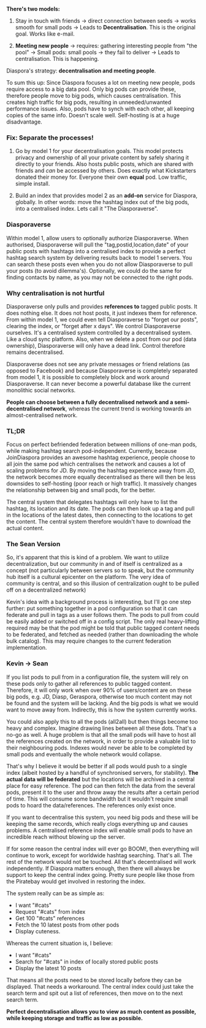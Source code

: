 **There's two models:**

1. Stay in touch with friends -> direct connection between seeds -> works smooth for small pods ->  Leads to **Decentralisation**. This is the original goal. Works like e-mail.

2. **Meeting new people** -> requires: gathering interesting people from "the pool" -> Small pods: small pools -> they fail to deliver -> Leads to centralisation. This is happening.

Diaspora's strategy: **decentralisation and meeting people**.

To sum this up: Since Diaspora focuses a lot on meeting new people, pods require access to a big data pool. Only big pods can provide these, therefore people move to big pods, which causes centralisation. This creates high traffic for big pods, resulting in unneeded/unwanted performance issues. Also, pods have to synch with each other, all keeping copies of the same info. Doesn't scale well. Self-hosting is at a huge disadvantage.

### Fix: Separate the processes!

1. Go by model 1 for your decentralisation goals. This model protects privacy and ownership of all your private content by safely sharing it directly to your friends. Also hosts public posts, which are shared with friends and _can_ be accessed by others. Does exactly what Kickstarters donated their money for. Everyone their own **equal** pod. Low traffic, simple install.

2. Build an index that provides model 2 as an **add-on** service for Diaspora, globally. In other words: move the hashtag index out of the big pods, into a centralised index. Lets call it "The Diasporaverse".

### Diasporaverse

Within model 1, allow users to optionally authorize Diasporaverse. When authorised, Diasporaverse will pull the "tag,postid,location,date" of your public posts with hashtags into a centralised index to provide a perfect hashtag search system by delivering results back to model 1 servers. You can search these posts even when you do not allow Diasporaverse to pull your posts (to avoid dilemma's). Optionally, we could do the same for finding contacts by name, as you may not be connected to the right pods.

### Why centralisation is not hurtful
Diasporaverse only pulls and provides **references to** tagged public posts. It does nothing else. It does not host posts, it just indexes them for reference. From within model 1, we could even tell Diasporaverse to "forget our posts", clearing the index, or "forget after x days". We control Diasporaverse ourselves. It's a centralised system controlled by a decentralised system. Like a cloud sync platform. Also, when we delete a post from our pod (data ownership), Diasporaverse will only have a dead link. Control therefore remains decentralised.

Diasporaverse does not see any private messages or friend relations (as opposed to Facebook) and because Diasporaverse is completely separated from model 1, it is possible to completely block and work around Diasporaverse. It can never become a powerful database like the current monolithic social networks.

**People can choose between a fully decentralised network and a semi-decentralised network**, whereas the current trend is working towards an almost-centralised network.

### TL;DR
Focus on perfect befriended federation between millions of one-man pods, while making hashtag search pod-independent. Currently, because JoinDiaspora provides an awesome hashtag experience, people choose to all join the same pod which centralises the network and causes a lot of scaling problems for JD. By moving the hashtag experience away from JD, the network becomes more equally decentralised as there will then be less downsides to self-hosting (poor reach or high traffic). It massively changes the relationship between big and small pods, for the better.

The central system that delegates hashtags will only have to list the hashtag, its location and its date. The pods can then look up a tag and pull in the locations of the latest dates, then connecting to the locations to get the content. The central system therefore wouldn't have to download the actual content.

### The Sean Version
So, it's apparent that this is kind of a problem. We want to utilize decentralization, but our community in and of itself is centralized as a concept (not particularly between servers so to speak, but the community hub itself is a cultural epicenter on the platform. The very idea of community is central, and so this illusion of centralization ought to be pulled off on a decentralized network)

Kevin's idea with a background process is interesting, but I'll go one step further: put something together in a pod configuration so that it can federate and pull in tags as a user follows them. The pods to pull from could be easily added or switched off in a config script. The only real heavy-lifting required may be that the pod might be told that public tagged content needs to be federated, and fetched as needed (rather than downloading the whole bulk catalog). This may require changes to the current federation implementation.

### Kevin -> Sean
If you list pods to pull from in a configuration file, the system will rely on these pods only to gather all references to public tagged content. Therefore, it will only work when over 90% of users/content are on these big pods, e.g. JD, Diasp, Geraspora, otherwise too much content may not be found and the system will be lacking. And the big pods is what we would want to move away from. Indirectly, this is how the system currently works.

You could also apply this to all the pods (all2all) but then things become too heavy and complex. Imagine drawing lines between all these dots. That's a no-go as well. A huge problem is that all the small pods will have to host all the references created on the network, in order to provide a valuable list to their neighbouring pods. Indexes would never be able to be completed by small pods and eventually the whole network would collapse.

That's why I believe it would be better if all pods would push to a single index (albeit hosted by a handful of synchronised servers, for stability). **The actual data will be federated** but the locations will be archived in a central place for easy reference. The pod can then fetch the data from the several pods, present it to the user and throw away the results after a certain period of time. This will consume some bandwidth but it wouldn't require small pods to hoard the data/references. The references only exist once.

If you want to decentralise this system, you need big pods and these will be keeping the same records, which really clogs everything up and causes problems. A centralised reference index will enable small pods to have an incredible reach without blowing up the server.

If for some reason the central index will ever go BOOM!, then everything will continue to work, except for worldwide hashtag searching. That's all. The rest of the network would not be touched. All that's decentralised will work independently. If Diaspora matters enough, then there will always be support to keep the central index going. Pretty sure people like those from the Piratebay would get involved in restoring the index.

The system really can be as simple as:

- I want "#cats"
- Request "#cats" from index
- Get 100 "#cats" references
- Fetch the 10 latest posts from other pods
- Display cuteness.

Whereas the current situation is, I believe:

- I want "#cats"
- Search for "#cats" in index of locally stored public posts
- Display the latest 10 posts

That means all the posts need to be stored locally before they can be displayed. That needs a workaround. The central index could just take the search term and spit out a list of references, then move on to the next search term.

**Perfect decentralisation allows you to view as much content as possible, while keeping storage and traffic as low as possible.**
